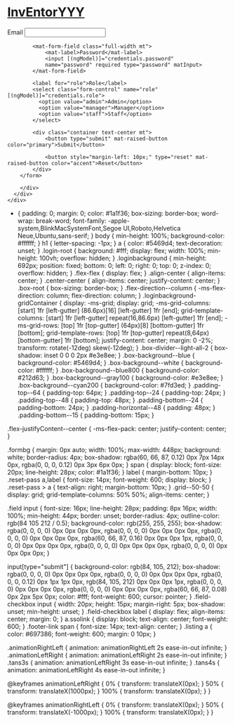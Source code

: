 
  <div class="login-root">
    <div class="box-root flex-flex flex-direction--column" style="min-height: 100vh;flex-grow: 1;">
      <div class="loginbackground box-background--white padding-top--64">
        <div class="loginbackground-gridContainer">
          <div class="box-root flex-flex" style="grid-area: top / start / 8 / end;">
            <div class="box-root" style="background-image: linear-gradient(white 0%, rgb(247, 250, 252) 33%); flex-grow: 1;">
            </div>
          </div>
          <div class="box-root flex-flex" style="grid-area: 4 / 2 / auto / 5;">
            <div class="box-root box-divider--light-all-2 animationLeftRight tans3s" style="flex-grow: 1;"></div>
          </div>
          <div class="box-root flex-flex" style="grid-area: 6 / start / auto / 2;">
            <div class="box-root box-background--blue800" style="flex-grow: 1;"></div>
          </div>
          <div class="box-root flex-flex" style="grid-area: 7 / start / auto / 4;">
            <div class="box-root box-background--blue animationLeftRight" style="flex-grow: 1;"></div>
          </div>
          <div class="box-root flex-flex" style="grid-area: 8 / 4 / auto / 6;">
            <div class="box-root box-background--gray100 animationLeftRight tans3s" style="flex-grow: 1;"></div>
          </div>
          <div class="box-root flex-flex" style="grid-area: 2 / 15 / auto / end;">
            <div class="box-root box-background--cyan200 animationRightLeft tans4s" style="flex-grow: 1;"></div>
          </div>
          <div class="box-root flex-flex" style="grid-area: 3 / 14 / auto / end;">
            <div class="box-root box-background--blue animationRightLeft" style="flex-grow: 1;"></div>
          </div>
          <div class="box-root flex-flex" style="grid-area: 4 / 17 / auto / 20;">
            <div class="box-root box-background--gray100 animationRightLeft tans4s" style="flex-grow: 1;"></div>
          </div>
          <div class="box-root flex-flex" style="grid-area: 5 / 14 / auto / 17;">
            <div class="box-root box-divider--light-all-2 animationRightLeft tans3s" style="flex-grow: 1;"></div>
          </div>
        </div>
      </div>
      <div class="box-root padding-top--24 flex-flex flex-direction--column" style="flex-grow: 1; z-index: 9;">
        <div class="box-root padding-top--48 padding-bottom--24 flex-flex flex-justifyContent--center">
          <h1><a href="http://blog.stackfindover.com/" rel="dofollow">InvEntorYYY</a></h1>
        </div>
        <div class="formbg-outer">
          <form (ngSubmit)="onSubmit()">
            <mat-form-field class="full-width mt">
                <mat-label>Email</mat-label>
                <input [(ngModel)]="credentials.email"
                name="username" required type="text" matInput>
            </mat-form-field>

            <mat-form-field class="full-width mt">
                <mat-label>Password</mat-label>
                <input [(ngModel)]="credentials.password"
                name="password" required type="password" matInput>
            </mat-form-field>

            <label for="role">Role</label>
            <select class="form-control" name="role" [(ngModel)]="credentials.role">
              <option value="admin">Admin</option>
              <option value="manager">Manager</option>
              <option value="staff">Staff</option>
            </select>

            <div class="container text-center mt">
                <button type="submit" mat-raised-button color="primary">Submit</button>

                <button style="margin-left: 10px;" type="reset" mat-raised-button color="accent">Reset</button>
            </div>    
        </form>
            
        </div>
      </div>
    </div>
  </div>

  * {
    padding: 0;
    margin: 0;
    color: #1a1f36;
    box-sizing: border-box;
    word-wrap: break-word;
    font-family: -apple-system,BlinkMacSystemFont,Segoe UI,Roboto,Helvetica Neue,Ubuntu,sans-serif;
  }
  body {
      min-height: 100%;
      background-color: #ffffff;
  }
  h1 {
      letter-spacing: -1px;
  }
  a {
    color: #5469d4;
    text-decoration: unset;
  }
  .login-root {
      background: #fff;
      display: flex;
      width: 100%;
      min-height: 100vh;
      overflow: hidden;
  }
  .loginbackground {
      min-height: 692px;
      position: fixed;
      bottom: 0;
      left: 0;
      right: 0;
      top: 0;
      z-index: 0;
      overflow: hidden;
  }
  .flex-flex {
      display: flex;
  }
  .align-center {
    align-items: center; 
  }
  .center-center {
    align-items: center;
    justify-content: center;
  }
  .box-root {
      box-sizing: border-box;
  }
  .flex-direction--column {
      -ms-flex-direction: column;
      flex-direction: column;
  }
  .loginbackground-gridContainer {
      display: -ms-grid;
      display: grid;
      -ms-grid-columns: [start] 1fr [left-gutter] (86.6px)[16] [left-gutter] 1fr [end];
      grid-template-columns: [start] 1fr [left-gutter] repeat(16,86.6px) [left-gutter] 1fr [end];
      -ms-grid-rows: [top] 1fr [top-gutter] (64px)[8] [bottom-gutter] 1fr [bottom];
      grid-template-rows: [top] 1fr [top-gutter] repeat(8,64px) [bottom-gutter] 1fr [bottom];
      justify-content: center;
      margin: 0 -2%;
      transform: rotate(-12deg) skew(-12deg);
  }
  .box-divider--light-all-2 {
      box-shadow: inset 0 0 0 2px #e3e8ee;
  }
  .box-background--blue {
      background-color: #5469d4;
  }
  .box-background--white {
    background-color: #ffffff; 
  }
  .box-background--blue800 {
      background-color: #212d63;
  }
  .box-background--gray100 {
      background-color: #e3e8ee;
  }
  .box-background--cyan200 {
      background-color: #7fd3ed;
  }
  .padding-top--64 {
    padding-top: 64px;
  }
  .padding-top--24 {
    padding-top: 24px;
  }
  .padding-top--48 {
    padding-top: 48px;
  }
  .padding-bottom--24 {
    padding-bottom: 24px;
  }
  .padding-horizontal--48 {
    padding: 48px;
  }
  .padding-bottom--15 {
    padding-bottom: 15px;
  }
  
  
  .flex-justifyContent--center {
    -ms-flex-pack: center;
    justify-content: center;
  }
  
  .formbg {
      margin: 0px auto;
      width: 100%;
      max-width: 448px;
      background: white;
      border-radius: 4px;
      box-shadow: rgba(60, 66, 87, 0.12) 0px 7px 14px 0px, rgba(0, 0, 0, 0.12) 0px 3px 6px 0px;
  }
  span {
      display: block;
      font-size: 20px;
      line-height: 28px;
      color: #1a1f36;
  }
  label {
      margin-bottom: 10px;
  }
  .reset-pass a,label {
      font-size: 14px;
      font-weight: 600;
      display: block;
  }
  .reset-pass > a {
      text-align: right;
      margin-bottom: 10px;
  }
  .grid--50-50 {
      display: grid;
      grid-template-columns: 50% 50%;
      align-items: center;
  }
  
  .field input {
      font-size: 16px;
      line-height: 28px;
      padding: 8px 16px;
      width: 100%;
      min-height: 44px;
      border: unset;
      border-radius: 4px;
      outline-color: rgb(84 105 212 / 0.5);
      background-color: rgb(255, 255, 255);
      box-shadow: rgba(0, 0, 0, 0) 0px 0px 0px 0px, 
                  rgba(0, 0, 0, 0) 0px 0px 0px 0px, 
                  rgba(0, 0, 0, 0) 0px 0px 0px 0px, 
                  rgba(60, 66, 87, 0.16) 0px 0px 0px 1px, 
                  rgba(0, 0, 0, 0) 0px 0px 0px 0px, 
                  rgba(0, 0, 0, 0) 0px 0px 0px 0px, 
                  rgba(0, 0, 0, 0) 0px 0px 0px 0px;
  }
  
  input[type="submit"] {
      background-color: rgb(84, 105, 212);
      box-shadow: rgba(0, 0, 0, 0) 0px 0px 0px 0px, 
                  rgba(0, 0, 0, 0) 0px 0px 0px 0px, 
                  rgba(0, 0, 0, 0.12) 0px 1px 1px 0px, 
                  rgb(84, 105, 212) 0px 0px 0px 1px, 
                  rgba(0, 0, 0, 0) 0px 0px 0px 0px, 
                  rgba(0, 0, 0, 0) 0px 0px 0px 0px, 
                  rgba(60, 66, 87, 0.08) 0px 2px 5px 0px;
      color: #fff;
      font-weight: 600;
      cursor: pointer;
  }
  .field-checkbox input {
      width: 20px;
      height: 15px;
      margin-right: 5px; 
      box-shadow: unset;
      min-height: unset;
  }
  .field-checkbox label {
      display: flex;
      align-items: center;
      margin: 0;
  }
  a.ssolink {
      display: block;
      text-align: center;
      font-weight: 600;
  }
  .footer-link span {
      font-size: 14px;
      text-align: center;
  }
  .listing a {
      color: #697386;
      font-weight: 600;
      margin: 0 10px;
  }
  
  .animationRightLeft {
    animation: animationRightLeft 2s ease-in-out infinite;
  }
  .animationLeftRight {
    animation: animationLeftRight 2s ease-in-out infinite;
  }
  .tans3s {
    animation: animationLeftRight 3s ease-in-out infinite;
  }
  .tans4s {
    animation: animationLeftRight 4s ease-in-out infinite;
  }
  
  @keyframes animationLeftRight {
    0% {
      transform: translateX(0px);
    }
    50% {
      transform: translateX(1000px);
    }
    100% {
      transform: translateX(0px);
    }
  } 
  
  @keyframes animationRightLeft {
    0% {
      transform: translateX(0px);
    }
    50% {
      transform: translateX(-1000px);
    }
    100% {
      transform: translateX(0px);
    }
  } 
